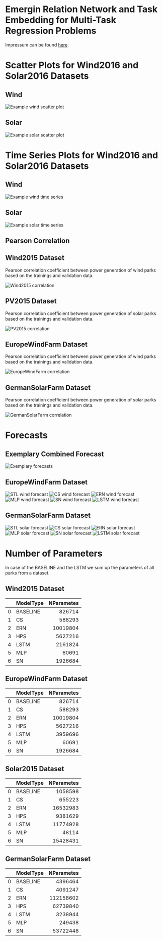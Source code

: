 # Emergin Relation Network and Task Embedding for Multi-Task Regression Problems

Impressum can be found [here](https://www.uni-kassel.de/uni/index.php?id=372).

# Scatter Plots for Wind2016 and Solar2016 Datasets

## Wind

![Example wind scatter plot](doc/images/sc_wind_04.png)

## Solar
![Example solar scatter plot](doc/images/sc_pv_02.png)

# Time Series Plots for Wind2016 and Solar2016 Datasets

## Wind

![Example wind time series](doc/images/ts_wind_04.png)

## Solar
![Example solar time series](doc/images/ts_pv_02.png)

## Pearson Correlation

## Wind2015 Dataset

Pearson correlation coefficient between power generation of wind parks based on the trainings and validation data.

![Wind2015 correlation](doc/images/wind_correlation_cosmo.png)


## PV2015 Dataset

Pearson correlation coefficient between power generation of solar parks based on the trainings and validation data.

![PV2015 correlation](doc/images/pv_correlation_cosmo.png)

## EuropeWindFarm Dataset

Pearson correlation coefficient between power generation of wind parks based on the trainings and validation data.



![EuropeWindFarm correlation](doc/images/wind_correlation.png)

## GermanSolarFarm Dataset

Pearson correlation coefficient between power generation of solar parks based on the trainings and validation data.


![GermanSolarFarm correlation](doc/images/pv_correlation.png)

# Forecasts 

## Exemplary Combined Forecast

![Exemplary forecasts](doc/images/sample_forecast.png)

## EuropeWindFarm  Dataset

![STL wind forecast](doc/images/stl_wind.png)
![CS wind forecast](doc/images/cs_wind.png)
![ERN wind forecast](doc/images/ern_wind.png)
![MLP wind forecast](doc/images/mlp_wind.png)
![SN wind forecast](doc/images/sn_wind.png)
![LSTM wind forecast](doc/images/lstm_wind.png)



## GermanSolarFarm Dataset

![STL solar forecast](doc/images/stl_pv.png)
![CS solar forecast](doc/images/cs_pv.png)
![ERN solar forecast](doc/images/ern_pv.png)
![MLP solar forecast](doc/images/mlp_pv.png)
![SN solar forecast](doc/images/sn_pv.png)
![LSTM solar forecast](doc/images/lstm_pv.png)

# Number of Parameters

In case of the BASELINE and the LSTM we sum up the parameters of all parks from a dataset.

## Wind2015 Dataset

|    | ModelType   |   NParametes |
|---:|:------------|-------------:|
|  0 | BASELINE    |       826714 |
|  1 | CS          |       588293 |
|  2 | ERN         |     10019804 |
|  3 | HPS         |      5627216 |
|  4 | LSTM        |      2161824 |
|  5 | MLP         |        60691 |
|  6 | SN          |      1926684 |


## EuropeWindFarm Dataset

|    | ModelType   |   NParametes |
|---:|:------------|-------------:|
|  0 | BASELINE    |       826714 |
|  1 | CS          |       588293 |
|  2 | ERN         |     10019804 |
|  3 | HPS         |      5627216 |
|  4 | LSTM        |      3959696 |
|  5 | MLP         |        60691 |
|  6 | SN          |      1926684 |


## Solar2015 Dataset

|    | ModelType   |   NParametes |
|---:|:------------|-------------:|
|  0 | BASELINE    |      1058598 |
|  1 | CS          |       655223 |
|  2 | ERN         |     16532983 |
|  3 | HPS         |      9381629 |
|  4 | LSTM        |     11774928 |
|  5 | MLP         |        48114 |
|  6 | SN          |     15428431 |


## GermanSolarFarm Dataset

|    | ModelType   |   NParametes |
|---:|:------------|-------------:|
|  0 | BASELINE    |      4396464 |
|  1 | CS          |      4091247 |
|  2 | ERN         |    112158602 |
|  3 | HPS         |     62739840 |
|  4 | LSTM        |      3238944 |
|  5 | MLP         |       249438 |
|  6 | SN          |     53722448 |

